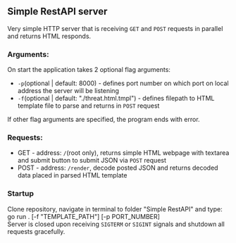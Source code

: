 ## Simple RestAPI server
Very simple HTTP server that is receiving `GET` and `POST` requests in parallel and returns HTML responds.

### Arguments:
On start the application takes 2 optional flag arguments:
- `-p`(optional | default: 8000) - defines port number on which port on local address the server will be listening
- `-f`(optional | default: "./threat.html.tmpl")  - defines filepath to HTML template file to parse and returns in `POST` request
    
If other flag arguments are specified, the program ends with error.
### Requests:
- GET - address: `/`(root only), returns simple HTML webpage with textarea and submit button to submit JSON via `POST` request
- POST - address: `/render`, decode posted JSON and returns decoded data placed in parsed HTML template

### Startup
Clone repository, navigate in terminal to folder "Simple RestAPI" and type:   
go run . [-f "TEMPLATE_PATH"] [-p PORT_NUMBER]   
Server is closed upon receiving `SIGTERM` or `SIGINT` signals and shutdown all requests gracefully.
